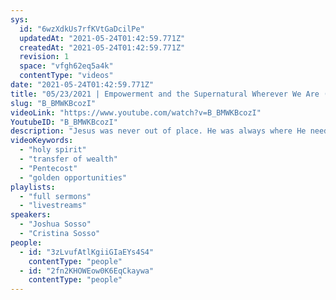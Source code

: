 ```yaml
---
sys:
  id: "6wzXdkUs7rfKVtGaDcilPe"
  updatedAt: "2021-05-24T01:42:59.771Z"
  createdAt: "2021-05-24T01:42:59.771Z"
  revision: 1
  space: "vfgh62eq5a4k"
  contentType: "videos"
date: "2021-05-24T01:42:59.771Z"
title: "05/23/2021 | Empowerment and the Supernatural Wherever We Are (Pastor Joshua Sosso)"
slug: "B_BMWKBcozI"
videoLink: "https://www.youtube.com/watch?v=B_BMWKBcozI"
YoutubeID: "B_BMWKBcozI"
description: "Jesus was never out of place. He was always where He needed to be because He was led by the Holy Spirit wherever He went. We must follow suit and bring the supernatural into every area of society because people don't need to enter a Church service to feel God's power. We must step into position to make the earth more like Heaven. We need this confidence-- that we can defeat giants because we are giants in the Spirit-- into the marketplace and everywhere we go. God is opening up golden opportunities for us and we must be moved by the Holy Spirit because things will change suddenly and it is our privilege and honor to be part of it! This sermon was delivered by Pastor Joshua Sosso and Cristina Sosso at Freedom Fellowship Church International on May 23, 2021."
videoKeywords:
  - "holy spirit"
  - "transfer of wealth"
  - "Pentecost"
  - "golden opportunities"
playlists:
  - "full sermons"
  - "livestreams"
speakers:
  - "Joshua Sosso"
  - "Cristina Sosso"
people:
  - id: "3zLvufAtlKgiiGIaEYs4S4"
    contentType: "people"
  - id: "2fn2KHOWEow0K6EqCkaywa"
    contentType: "people"
---
```

